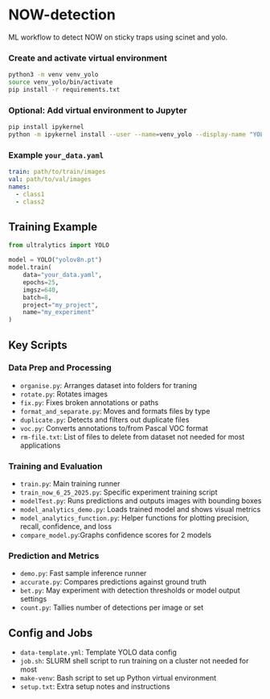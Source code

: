 # NOW-detection

ML workflow to detect NOW on sticky traps using scinet and yolo.

### Create and activate virtual environment
```bash
python3 -m venv venv_yolo
source venv_yolo/bin/activate
pip install -r requirements.txt
```


### Optional: Add virtual environment to Jupyter
```bash
pip install ipykernel
python -m ipykernel install --user --name=venv_yolo --display-name "YOLO (venv_yolo)"
```

### Example `your_data.yaml`
```yaml
train: path/to/train/images
val: path/to/val/images
names:
  - class1
  - class2
```

## Training Example
```python
from ultralytics import YOLO

model = YOLO("yolov8n.pt")
model.train(
    data="your_data.yaml",
    epochs=25,
    imgsz=640,
    batch=8,
    project="my_project",
    name="my_experiment"
)
```

## Key Scripts

### Data Prep and Processing
- `organise.py`: Arranges dataset into folders for traning 
- `rotate.py`: Rotates images 
- `fix.py`: Fixes broken annotations or paths
- `format_and_separate.py`: Moves and formats files by type
- `duplicate.py`: Detects and filters out duplicate files
- `voc.py`: Converts annotations to/from Pascal VOC format
- `rm-file.txt`: List of files to delete from dataset not needed for most applications


### Training and Evaluation
- `train.py`: Main training runner
- `train_now_6_25_2025.py`: Specific experiment training script
- `modelTest.py`: Runs predictions and outputs images with bounding boxes
- `model_analytics_demo.py`: Loads trained model and shows visual metrics
- `model_analytics_function.py`: Helper functions for plotting precision, recall, confidence, and loss
- `compare_model.py`:Graphs confidence scores for 2 models 


### Prediction and Metrics
- `demo.py`: Fast sample inference runner
- `accurate.py`: Compares predictions against ground truth
- `bet.py`: May experiment with detection thresholds or model output settings
- `count.py`: Tallies number of detections per image or set


## Config and Jobs
- `data-template.yml`: Template YOLO data config
- `job.sh`: SLURM shell script to run training on a cluster not needed for most
- `make-venv`: Bash script to set up Python virtual environment
- `setup.txt`: Extra setup notes and instructions
